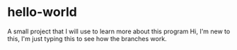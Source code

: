 # hello-world
A small project that I will use to learn more about this program
Hi, I'm new to this, I'm just typing this to see how the branches work.
